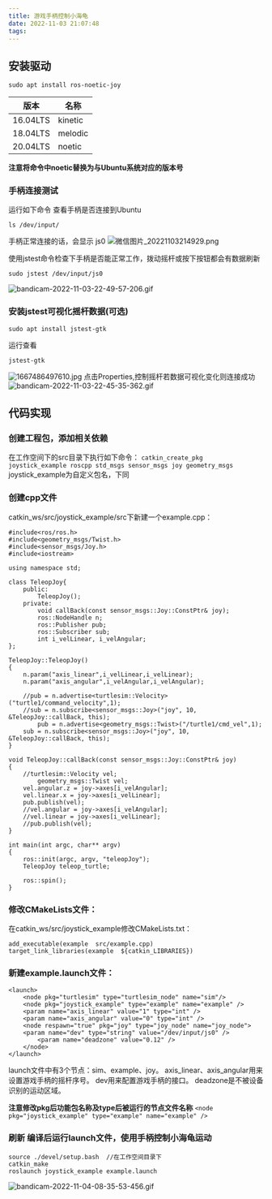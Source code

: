 ```yaml
---
title: 游戏手柄控制小海龟
date: 2022-11-03 21:07:48
tags:
---
```




## 安装驱动
~~~
sudo apt install ros-noetic-joy   
~~~


|版本|名称|
|---|---|
|16.04LTS|kinetic|
|18.04LTS|melodic|
|20.04LTS|noetic|


__注意将命令中noetic替换为与Ubuntu系统对应的版本号__






### 手柄连接测试
运行如下命令 查看手柄是否连接到Ubuntu
~~~
ls /dev/input/
~~~
手柄正常连接的话，会显示 js0
![微信图片_20221103214929.png](http://tva1.sinaimg.cn/large/008gLLJzgy1h7sa108yhwj30dv01lgmg.jpg)

使用jstest命令检查下手柄是否能正常工作，拨动摇杆或按下按钮都会有数据刷新
~~~
sudo jstest /dev/input/js0
~~~
![bandicam-2022-11-03-22-49-57-206.gif](http://tva1.sinaimg.cn/large/008gLLJzgy1h7sbtarch8g316w02wabk.gif)


### 安装jstest可视化摇杆数据(可选)
~~~
sudo apt install jstest-gtk 
~~~

运行查看
~~~
jstest-gtk
~~~
![1667486497610.jpg](http://tva1.sinaimg.cn/large/008gLLJzgy1h7sbjjv779j30ck09lwfv.jpg)
点击Properties,控制摇杆若数据可视化变化则连接成功
![bandicam-2022-11-03-22-45-35-362.gif](http://tva1.sinaimg.cn/large/008gLLJzgy1h7sbpy8ksjg30fs0gojvk.gif)

## 代码实现

### 创建工程包，添加相关依赖
在工作空间下的src目录下执行如下命令：
`catkin_create_pkg joystick_example roscpp std_msgs sensor_msgs joy geometry_msgs`
joystick_example为自定义包名，下同


### 创建cpp文件
catkin_ws/src/joystick_example/src下新建一个example.cpp：
~~~
#include<ros/ros.h>
#include<geometry_msgs/Twist.h>
#include<sensor_msgs/Joy.h>
#include<iostream>

using namespace std;

class TeleopJoy{
	public:
		TeleopJoy();
	private:
		void callBack(const sensor_msgs::Joy::ConstPtr& joy);
		ros::NodeHandle n;
		ros::Publisher pub;
		ros::Subscriber sub;
		int i_velLinear, i_velAngular;
};

TeleopJoy::TeleopJoy()
{	
	n.param("axis_linear",i_velLinear,i_velLinear);
	n.param("axis_angular",i_velAngular,i_velAngular);
	
	//pub = n.advertise<turtlesim::Velocity>("turtle1/command_velocity",1);
	//sub = n.subscribe<sensor_msgs::Joy>("joy", 10, &TeleopJoy::callBack, this);
        pub = n.advertise<geometry_msgs::Twist>("/turtle1/cmd_vel",1);
	sub = n.subscribe<sensor_msgs::Joy>("joy", 10, &TeleopJoy::callBack, this);
}

void TeleopJoy::callBack(const sensor_msgs::Joy::ConstPtr& joy)
{
	//turtlesim::Velocity vel;
        geometry_msgs::Twist vel;
	vel.angular.z = joy->axes[i_velAngular];
	vel.linear.x = joy->axes[i_velLinear];
	pub.publish(vel);
	//vel.angular = joy->axes[i_velAngular];
	//vel.linear = joy->axes[i_velLinear];
	//pub.publish(vel);
}

int main(int argc, char** argv)
{
	ros::init(argc, argv, "teleopJoy");
	TeleopJoy teleop_turtle;

	ros::spin();
}
~~~

### 修改CMakeLists文件：
在catkin_ws/src/joystick_example修改CMakeLists.txt：
~~~
add_executable(example  src/example.cpp)
target_link_libraries(example  ${catkin_LIBRARIES})
~~~

### 新建example.launch文件：
```
<launch>
	<node pkg="turtlesim" type="turtlesim_node" name="sim"/>
	<node pkg="joystick_example" type="example" name="example" />
	<param name="axis_linear" value="1" type="int" />
	<param name="axis_angular" value="0" type="int" />
	<node respawn="true" pkg="joy" type="joy_node" name="joy_node">
	<param name="dev" type="string" value="/dev/input/js0" />
    	<param name="deadzone" value="0.12" />
	</node>
</launch>
```
launch文件中有3个节点：sim、example、joy。
axis_linear、axis_angular用来设置游戏手柄的摇杆序号。
dev用来配置游戏手柄的接口。
deadzone是不被设备识别的运动区域。

__注意修改pkg后功能包名称及type后被运行的节点文件名称__
`<node pkg="joystick_example" type="example" name="example" />`

### 刷新 编译后运行launch文件，使用手柄控制小海龟运动
~~~
source ./devel/setup.bash  //在工作空间目录下
catkin_make
roslaunch joystick_example example.launch
~~~

![bandicam-2022-11-04-08-35-53-456.gif](http://tva1.sinaimg.cn/large/008gLLJzgy1h7ssqf9j74g30dk0ecqeq.gif)









